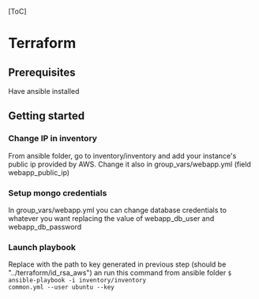 [ToC]

# Terraform

## Prerequisites

Have ansible installed

## Getting started

### Change IP in inventory

From ansible folder, go to inventory/inventory and add your instance's public ip provided by AWS.
Change it also in group_vars/webapp.yml (field webapp_public_ip)

### Setup mongo credentials

In group_vars/webapp.yml you can change database credentials to whatever you want replacing the value of webapp_db_user and webapp_db_password

### Launch playbook

Replace <path-to-your-private-key> with the path to key generated in previous step (should be "../terraform/id_rsa_aws") an run this command from ansible folder
<code>\$ ansible-playbook -i inventory/inventory common.yml --user ubuntu --key <path-to-your-private-key></code>
